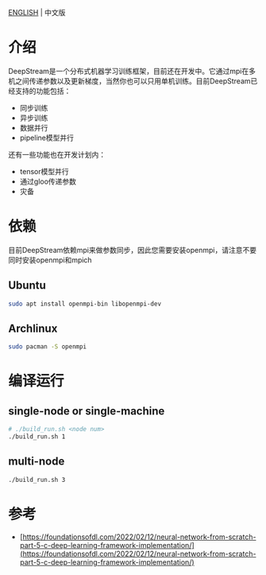 [ENGLISH](./README.md) | 中文版

# 介绍

DeepStream是一个分布式机器学习训练框架，目前还在开发中。它通过mpi在多机之间传递参数以及更新梯度，当然你也可以只用单机训练。目前DeepStream已经支持的功能包括：
- 同步训练
- 异步训练
- 数据并行
- pipeline模型并行

还有一些功能也在开发计划内：
- tensor模型并行
- 通过gloo传递参数
- 灾备

# 依赖

目前DeepStream依赖mpi来做参数同步，因此您需要安装openmpi，请注意不要同时安装openmpi和mpich

## Ubuntu
```bash
sudo apt install openmpi-bin libopenmpi-dev
```

## Archlinux

```bash
sudo pacman -S openmpi
```


# 编译运行

## single-node or single-machine
```bash
# ./build_run.sh <node num>
./build_run.sh 1
```

## multi-node
```bash
./build_run.sh 3
```

# 参考

- [https://foundationsofdl.com/2022/02/12/neural-network-from-scratch-part-5-c-deep-learning-framework-implementation/](https://foundationsofdl.com/2022/02/12/neural-network-from-scratch-part-5-c-deep-learning-framework-implementation/)
